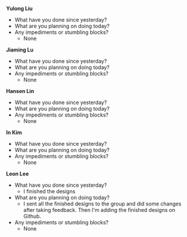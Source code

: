 **Yulong Liu**

- What have you done since yesterday?
- What are you planning on doing today?
- Any impediments or stumbling blocks?
  - None

**Jiaming Lu**

- What have you done since yesterday?
- What are you planning on doing today?
- Any impediments or stumbling blocks?
  - None

**Hansen Lin**

- What have you done since yesterday?
- What are you planning on doing today?
- Any impediments or stumbling blocks?
  - None

**In Kim**
- What have you done since yesterday?
- What are you planning on doing today?
- Any impediments or stumbling blocks?
  - None

**Leon Lee**
- What have you done since yesterday?
  - I finished the designs 
- What are you planning on doing today?
  - I sent all the finished designs to the group and did some changes after taking feedback. Then I'm adding the finished designs on Github.
- Any impediments or stumbling blocks?
  - None
